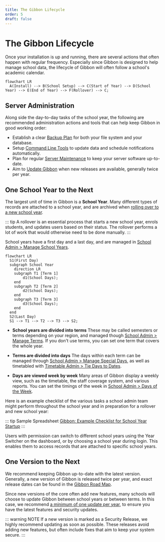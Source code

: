 ```yaml
---
title: The Gibbon Lifecycle
order: 5
draft: false
---
```

# The Gibbon Lifecycle

Once your installation is up and running, there are several actions that often happen with regular frequency. Especially since Gibbon is designed to help manage school data, the lifecycle of Gibbon will often follow a school's academic calendar.

```mermaid
flowchart LR
  A(Install) --> B(School Setup) --> C(Start of Year) --> D(School Year) --> E(End of Year) --> F(Rollover) --> C;
```

## Server Administration

Along side the day-to-day tasks of the school year, the following are recommended administration actions and tools that can help keep Gibbon in good working order:
- Establish a clear [Backup Plan](/administration/backing-up-your-system) for both your file system and your database.
- Setup [Command Line Tools](/administration/command-line-tools) to update data and schedule notifications automatically.
- Plan for regular [Server Maintenance](/administration/server-maintenance) to keep your server software up-to-date.
- Aim to [Update Gibbon](/administration/updating-gibbon) when new releases are available, generally twice per year.

## One School Year to the Next

The largest unit of time in Gibbon is a **School Year**. Many different types of records are attached to a school year, and are archived when [rolling over to a new school year](/modules/admin/user-admin/rollover). 

::: tip
A rollover is an essential process that starts a new school year, enrols students, and updates users based on their status. The rollover performs a lot of work that would otherwise need to be done manually.
:::

School years have a first day and a last day, and are managed in <u>School Admin > Manage School Years</u>.

```mermaid
flowchart LR
  S1(First Day)
  subgraph School Year
    direction LR
    subgraph T1 [Term 1]
        d1(School Days);
    end
    subgraph T2 [Term 2]
        d2(School Days);
    end
    subgraph T3 [Term 3]
        d3(School Days);
    end
  end
  S2(Last Day)
  S1 --> T1 --> T2 --> T3 --> S2; 
```

- **School years are divided into terms**
  These may be called semesters or terms depending on your region, and managed though <u>School Admin > Manage Terms</u>. If you don't use terms, you can set one term that covers the whole year.
  
- **Terms are divided into days**
  The days within each term can be managed through <u>School Admin > Manage Special Days</u>, as well as timetabled with <u>Timetable Admin > Tie Days to Dates</u>.
  
- **Days are viewed week by week**
  Many areas of Gibbon display a weekly view, such as the timetable, the staff coverage system, and various reports. You can set the timings of the week in  <u>School Admin > Days of the Week</u>.

Here is an example checklist of the various tasks a school admin team might perform throughout the school year and in preparation for a rollover and new school year:

::: tip Sample Spreadsheet
[Gibbon: Example Checklist for School Year Startup](https://docs.google.com/spreadsheets/d/1Zq3QOvYqFIjxw26R2B1G2CEJ0Vrj5gmbXEdioCJ-XZU/edit?usp=drivesdk)
:::

Users with permission can switch to different school years using the Year Switcher on the dashboard, or by choosing a school year during login. This enables them to access records that are attached to specific school years.

## One Version to the Next

We recommend keeping Gibbon up-to-date with the latest version. Generally, a new version of Gibbon is released twice per year, and exact release dates can be found in the [Gibbon Road Map](/development/gibbon-road-map).

Since new versions of the core often add new features, many schools will choose to update Gibbon between school years or between terms. In this case, we recommend <u>a minimum of one update per year</u>, to ensure you have the latest features and security updates.

::: warning NOTE
If a new version is marked as a Security Release, we highly recommend updating as soon as possible. These releases avoid adding new features, but often include fixes that aim to keep your system secure.
:::
